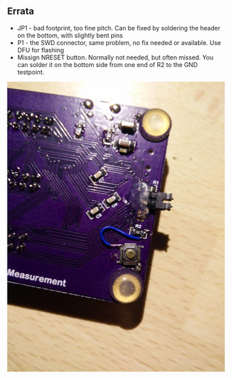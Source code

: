 Errata
------

- JP1 - bad footprint, too fine pitch. Can be fixed by soldering the header on the bottom, with slightly bent pins
- P1 - the SWD connector, same problem, no fix needed or available. Use DFU for flashing
- Missign NRESET button. Normally not needed, but often missed. You can solder it on the bottom side from one end of R2 to the GND testpoint.

![photo](bugfixes.jpg)
